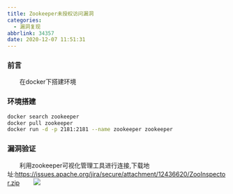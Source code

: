 ```yaml
---
title: Zookeeper未授权访问漏洞
categories:
  - 漏洞复现
abbrlink: 34357
date: 2020-12-07 11:51:31
---
```


### 前言
　　在docker下搭建环境
<!-- more -->
### 环境搭建

```bash
docker search zookeeper
docker pull zookeeper
docker run -d -p 2181:2181 --name zookeeper zookeeper
```

### 漏洞验证
　　利用zookeeper可视化管理工具进行连接,下载地址:https://issues.apache.org/jira/secure/attachment/12436620/ZooInspector.zip
　　<img src="https://s3.ax1x.com/2020/12/07/DvgbIx.png">

